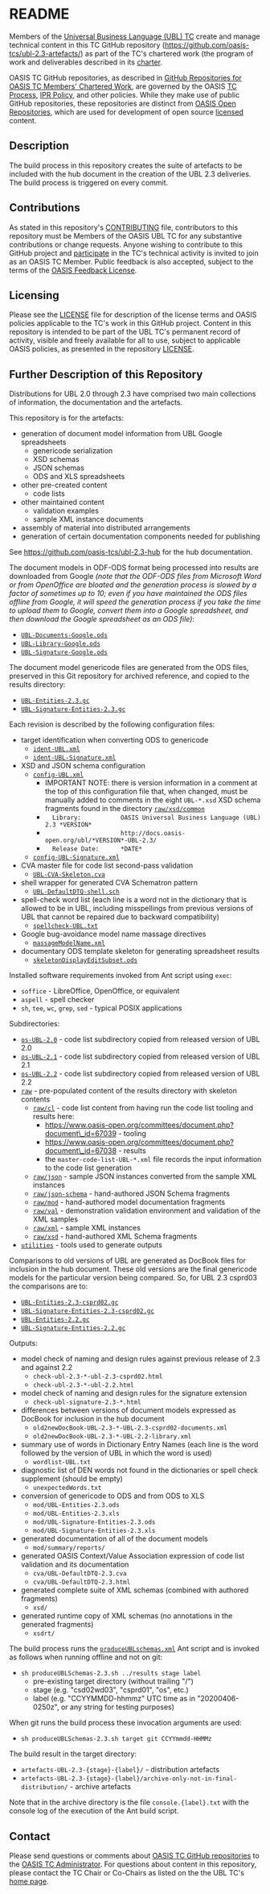 # README

Members of the [Universal Business Language (UBL) TC](https://www.oasis-open.org/committees/ubl/) 
create and manage technical content in this TC GitHub repository (https://github.com/oasis-tcs/ubl-2.3-artefacts/) 
as part of the TC's chartered work (the program of work and deliverables described in its 
[charter](https://www.oasis-open.org/committees/ubl/charter.php).

OASIS TC GitHub repositories, as described in 
[GitHub Repositories for OASIS TC Members' Chartered Work](https://www.oasis-open.org/resources/tcadmin/github-repositories-for-oasis-tc-members-chartered-work), 
are governed by the OASIS [TC Process](https://www.oasis-open.org/policies-guidelines/tc-process), [IPR Policy](https://www.oasis-open.org/policies-guidelines/ipr), 
and other policies. While they make use of public GitHub repositories, these repositories are distinct from 
[OASIS Open Repositories](https://www.oasis-open.org/resources/open-repositories), which are used for 
development of open source [licensed](https://www.oasis-open.org/resources/open-repositories/licenses) 
content.

## Description


The build process in this repository creates the suite of artefacts to be included with the hub document 
in the creation of the UBL 2.3 deliveries. The build process is triggered on every commit.

## Contributions

As stated in this repository's 
[CONTRIBUTING](https://github.com/oasis-tcs/ubl-2.3-artefacts/blob/master/CONTRIBUTING.md) file, 
contributors to this repository must be Members of the OASIS UBL TC for any substantive contributions 
or change requests.  Anyone wishing to contribute to this GitHub project and 
[participate](https://www.oasis-open.org/join/participation-instructions) in the TC's technical 
activity is invited to join as an OASIS TC Member. Public feedback is also accepted, 
subject to the terms of the 
[OASIS Feedback License](https://www.oasis-open.org/policies-guidelines/ipr#appendixa). 

## Licensing

Please see the [LICENSE](https://github.com/oasis-tcs/ubl-2.3-artefacts/blob/master/LICENSE.md) file 
for description of the license terms and OASIS policies applicable to the TC's work in this GitHub 
project. Content in this repository is intended to be part of the UBL TC's permanent record of activity, 
visible and freely available for all to use, subject to applicable OASIS policies, as presented in the 
repository [LICENSE](https://github.com/oasis-tcs/ubl-2.3-artefacts/blob/master/LICENSE.md). 

## Further Description of this Repository

Distributions for UBL 2.0 through 2.3 have comprised two main collections of information, the documentation and the artefacts.

This repository is for the artefacts:
- generation of document model information from UBL Google spreadsheets
  - genericode serialization
  - XSD schemas
  - JSON schemas
  - ODS and XLS spreadsheets
- other pre-created content
  - code lists
- other maintained content
  - validation examples
  - sample XML instance documents
- assembly of material into distributed arrangements
- generation of certain documentation components needed for publishing

See https://github.com/oasis-tcs/ubl-2.3-hub for the hub documentation.

The document models in ODF-ODS format being processed into results are downloaded from Google _(note that the ODF-ODS files from Microsoft Word or from OpenOffice are bloated and the generation process is slowed by a factor of sometimes up to 10; even if you have maintained the ODS files offline from Google, it will speed the generation process if you take the time to upload them to Google, convert them into a Google spreadsheet, and then download the Google spreadsheet as an ODS file)_:
- [`UBL-Documents-Google.ods`]( UBL-Documents-Google.ods )
- [`UBL-Library-Google.ods`]( UBL-Library-Google.ods )
- [`UBL-Signature-Google.ods`]( UBL-Signature-Google.ods )

The document model genericode files are generated from the ODS files, preserved in this Git repository for archived reference, and copied to the results directory:
- [`UBL-Entities-2.3.gc`]( UBL-Entities-2.3.gc )
- [`UBL-Signature-Entities-2.3.gc`]( UBL-Signature-Entities-2.3.gc )

Each revision is described by the following configuration files:
- target identification when converting ODS to genericode
  - [`ident-UBL.xml`]( ident-UBL.xml ) 
  - [`ident-UBL-Signature.xml`]( ident-UBL-Signature.xml )
- XSD and JSON schema configuration
  - [`config-UBL.xml`]( config-UBL.xml )
    - IMPORTANT NOTE: there is version information in a comment at the top of this configuration file that, when changed, must be manually added to comments in the eight `UBL-*.xsd` XSD schema fragments found in the directory [`raw/xsd/common`]( raw/xsd/common )
    - `  Library:           OASIS Universal Business Language (UBL) 2.3 *VERSION*`
    - `                     http://docs.oasis-open.org/ubl/*VERSION*-UBL-2.3/`
    - `  Release Date:      *DATE*`
  - [`config-UBL-Signature.xml`]( config-UBL-Signature.xml )
- CVA master file for code list second-pass validation
  - [`UBL-CVA-Skeleton.cva`]( UBL-CVA-Skeleton.cva )
- shell wrapper for generated CVA Schematron pattern
  - [`UBL-DefaultDTQ-shell.sch`]( UBL-DefaultDTQ-shell.sch )
- spell-check word list (each line is a word not in the dictionary that is allowed to be in UBL, including misspellings from previous versions of UBL that cannot be repaired due to backward compatibility)
  - [`spellcheck-UBL.txt`]( spellcheck-UBL.txt )
- Google bug-avoidance model name massage directives
  - [`massageModelName.xml`]( massageModelName.xml )
- documentary ODS template skeleton for generating spreadsheet results
  - [`skeletonDisplayEditSubset.ods`]( skeletonDisplayEditSubset.ods )

Installed software requirements invoked from Ant script using `exec`:
- `soffice` - LibreOffice, OpenOffice, or equivalent
- `aspell` - spell checker
- `sh`, `tee`, `wc`, `grep`, `sed` - typical POSIX applications

Subdirectories:
- [`os-UBL-2.0`]( os-UBL-2.0 ) - code list subdirectory copied from released version of UBL 2.0
- [`os-UBL-2.1`]( os-UBL-2.1 ) - code list subdirectory copied from released version of UBL 2.1
- [`os-UBL-2.2`]( os-UBL-2.2 ) - code list subdirectory copied from released version of UBL 2.2
- [`raw`]( raw ) - pre-populated content of the results directory with skeleton contents
  - [`raw/cl`]( raw/cl ) - code list content from having run the code list tooling and results here:
    - https://www.oasis-open.org/committees/document.php?document\_id=67039 - tooling
    - https://www.oasis-open.org/committees/document.php?document\_id=67038 - results
    - the `master-code-list-UBL-*.xml` file records the input information to the code list generation 
  - [`raw/json`]( raw/json ) - sample JSON instances converted from the sample XML instances
  - [`raw/json-schema`]( raw/json-schema ) - hand-authored JSON Schema fragments
  - [`raw/mod`]( raw/mod ) - hand-authored model documentation fragments
  - [`raw/val`]( raw/val ) - demonstration validation environment and validation of the XML samples
  - [`raw/xml`]( raw/xml ) - sample XML instances
  - [`raw/xsd`]( raw/xsd ) - hand-authored XML Schema fragments
- [`utilities`]( utilities ) - tools used to generate outputs

Comparisons to old versions of UBL are generated as DocBook files for inclusion in the hub document. These old versions are the final genericode models for the particular version being compared. So, for UBL 2.3 csprd03 the comparisons are to:
- [`UBL-Entities-2.3-csprd02.gc`]( UBL-Entities-2.3-csprd02.gc )
- [`UBL-Signature-Entities-2.3-csprd02.gc`]( UBL-Signature-Entities-2.3-csprd02.gc )
- [`UBL-Entities-2.2.gc`]( UBL-Entities-2.2.gc )
- [`UBL-Signature-Entities-2.2.gc`]( UBL-Signature-Entities-2.2.gc )

Outputs:
- model check of naming and design rules against previous release of 2.3 and against 2.2
  - `check-ubl-2.3-*-ubl-2.3-csprd02.html`
  - `check-ubl-2.3-*-ubl-2.2.html`
- model check of naming and design rules for the signature extension
  - `check-ubl-signature-2.3-*.html`
- differences between versions of document models expressed as DocBook for inclusion in the hub document
  - `old2newDocBook-UBL-2.3-*-UBL-2.3-csprd02-documents.xml`
  - `old2newDocBook-UBL-2.3-*-UBL-2.2-library.xml`
- summary use of words in Dictionary Entry Names (each line is the word followed by the version of UBL in which the word is used)
  - `wordlist-UBL.txt`
- diagnostic list of DEN words not found in the dictionaries or spell check supplement (should be empty)
  - `unexpectedWords.txt`
- conversion of genericode to ODS and from ODS to XLS
  - `mod/UBL-Entities-2.3.ods`
  - `mod/UBL-Entities-2.3.xls`
  - `mod/UBL-Signature-Entities-2.3.ods`
  - `mod/UBL-Signature-Entities-2.3.xls`
- generated documentation of all of the document models
  - `mod/summary/reports/`
- generated OASIS Context/Value Association expression of code list validation and its documentation
  - `cva/UBL-DefaultDTQ-2.3.cva`
  - `cva/UBL-DefaultDTQ-2.3.html`
- generated complete suite of XML schemas (combined with authored fragments)
  - `xsd/`
- generated runtime copy of XML schemas (no annotations in the generated fragments)
  - `xsdrt/`

The build process runs the [`produceUBLschemas.xml`]( produceUBLschemas.xml ) Ant script and is invoked as follows when running offline and not on git:
- `sh produceUBLSchemas-2.3.sh ../results stage label`
  - pre-existing target directory (without trailing "/")
  - stage (e.g. "csd02wd03", "csprd01", "os", etc.)
  - label (e.g. "CCYYMMDD-hhmmz" UTC time as in "20200406-0250z", or any string for testing purposes)

When git runs the build process these invocation arguments are used:
- `sh produceUBLSchemas-2.3.sh target git CCYYmmdd-HHMMz`

The build result in the target directory:
- `artefacts-UBL-2.3-{stage}-{label}/` - distribution artefacts
- `artefacts-UBL-2.3-{stage}-{label}/archive-only-not-in-final-distribution/` - archive artefacts

Note that in the archive directory is the file `console.{label}.txt` with the console log of the execution of the Ant build script.

## Contact

Please send questions or comments about 
[OASIS TC GitHub repositories](https://www.oasis-open.org/resources/tcadmin/github-repositories-for-oasis-tc-members-chartered-work) 
to the [OASIS TC Administrator](mailto:tc-admin@oasis-open.org).  For questions about content in this 
repository, please contact the TC Chair or Co-Chairs as listed on the the UBL TC's 
[home page](https://www.oasis-open.org/committees/ubl/).
